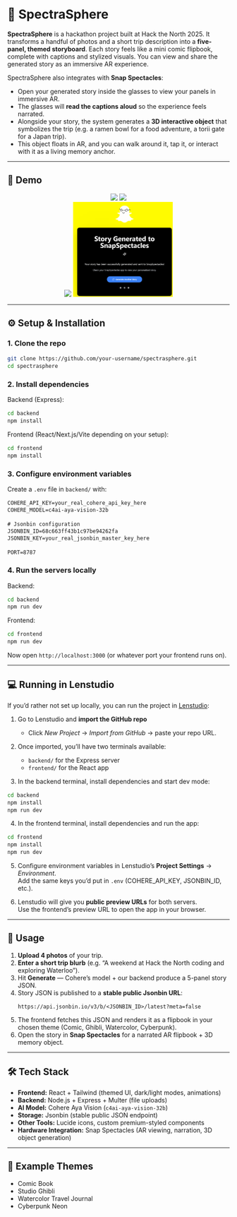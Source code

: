 # 🌌 SpectraSphere

**SpectraSphere** is a hackathon project built at Hack the North 2025. It transforms a handful of photos and a short trip description into a **five-panel, themed storyboard**. Each story feels like a mini comic flipbook, complete with captions and stylized visuals. You can view and share the generated story as an immersive AR experience.  

SpectraSphere also integrates with **Snap Spectacles**:  
- Open your generated story inside the glasses to view your panels in immersive AR.  
- The glasses will **read the captions aloud** so the experience feels narrated.  
- Alongside your story, the system generates a **3D interactive object** that symbolizes the trip (e.g. a ramen bowl for a food adventure, a torii gate for a Japan trip).  
- This object floats in AR, and you can walk around it, tap it, or interact with it as a living memory anchor.  

---

## 🎥 Demo

<p align="center">
  <img src="assets/1.gif" width="45%" />
  <img src="assets/2.gif" width="45%" /><br>
  <img src="assets/3.gif" width="45%" />
  <img src="assets/4.png" width="45%" />
</p>

---

## ⚙️ Setup & Installation

### 1. Clone the repo
```bash
git clone https://github.com/your-username/spectrasphere.git
cd spectrasphere
```

### 2. Install dependencies
Backend (Express):
```bash
cd backend
npm install
```

Frontend (React/Next.js/Vite depending on your setup):
```bash
cd frontend
npm install
```

### 3. Configure environment variables
Create a `.env` file in `backend/` with:

```env
COHERE_API_KEY=your_real_cohere_api_key_here
COHERE_MODEL=c4ai-aya-vision-32b

# Jsonbin configuration
JSONBIN_ID=68c663ff43b1c97be94262fa
JSONBIN_KEY=your_real_jsonbin_master_key_here

PORT=8787
```

### 4. Run the servers locally
Backend:
```bash
cd backend
npm run dev
```

Frontend:
```bash
cd frontend
npm run dev
```

Now open `http://localhost:3000` (or whatever port your frontend runs on).

---

## 💻 Running in Lenstudio

If you’d rather not set up locally, you can run the project in [Lenstudio](https://lenstudio.dev):

1. Go to Lenstudio and **import the GitHub repo**  
   - Click *New Project* → *Import from GitHub* → paste your repo URL.  

2. Once imported, you’ll have two terminals available:  
   - `backend/` for the Express server  
   - `frontend/` for the React app  

3. In the backend terminal, install dependencies and start dev mode:
```bash
cd backend
npm install
npm run dev
```

4. In the frontend terminal, install dependencies and run the app:
```bash
cd frontend
npm install
npm run dev
```

5. Configure environment variables in Lenstudio’s **Project Settings** → *Environment*.  
   Add the same keys you’d put in `.env` (COHERE_API_KEY, JSONBIN_ID, etc.).  

6. Lenstudio will give you **public preview URLs** for both servers.  
   Use the frontend’s preview URL to open the app in your browser.  

---

## 🚀 Usage

1. **Upload 4 photos** of your trip.  
2. **Enter a short trip blurb** (e.g. “A weekend at Hack the North coding and exploring Waterloo”).  
3. Hit **Generate** — Cohere’s model + our backend produce a 5-panel story JSON.  
4. Story JSON is published to a **stable public Jsonbin URL**:  
   ```
   https://api.jsonbin.io/v3/b/<JSONBIN_ID>/latest?meta=false
   ```
5. The frontend fetches this JSON and renders it as a flipbook in your chosen theme (Comic, Ghibli, Watercolor, Cyberpunk).  
6. Open the story in **Snap Spectacles** for a narrated AR flipbook + 3D memory object.

---

## 🛠️ Tech Stack

- **Frontend:** React + Tailwind (themed UI, dark/light modes, animations)  
- **Backend:** Node.js + Express + Multer (file uploads)  
- **AI Model:** Cohere Aya Vision (`c4ai-aya-vision-32b`)  
- **Storage:** Jsonbin (stable public JSON endpoint)  
- **Other Tools:** Lucide icons, custom premium-styled components  
- **Hardware Integration:** Snap Spectacles (AR viewing, narration, 3D object generation)  

---

## 📸 Example Themes

- Comic Book  
- Studio Ghibli  
- Watercolor Travel Journal  
- Cyberpunk Neon  

